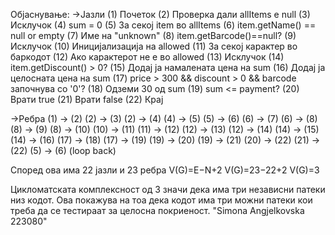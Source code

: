 Објаснување:
->Јазли 
(1) Почеток
(2) Проверка дали allItems е null
(3) Исклучок 
(4) sum = 0
(5) За секој item во allItems
(6) item.getName() == null or empty
(7) Име на "unknown"
(8) item.getBarcode()==null?
(9) Исклучок 
(10) Иницијализација на allowed
(11) За секој карактер во баркодот
(12) Ако карактерот не е во allowed
(13) Исклучок 
(14) item.getDiscount() > 0?
(15) Додај ја намалената цена на sum
(16) Додај ја целосната цена на sum
(17) price > 300 && discount > 0 && barcode започнува со '0'?
(18) Одземи 30 од sum
(19) sum <= payment?
(20) Врати true
(21) Врати false
(22) Крај

->Ребра 
(1) -> (2)
(2) -> (3)
(2) -> (4)
(4) -> (5)
(5) -> (6)
(6) -> (7)
(6) -> (8)
(8) -> (9)
(8) -> (10)
(10) -> (11)
(11) -> (12)
(12) -> (13)
(12) -> (14)
(14) -> (15)
(14) -> (16)
(17) -> (18)
(17) -> (19)
(19) -> (20)
(19) -> (21)
(20) -> (22)
(21) -> (22)
(5) -> (6) (loop back)

Според ова има 22 јазли и 23 ребра
V(G)=E−N+2
V(G)=23−22+2
V(G)=3

Цикломатската комплексност од 3 значи дека има три независни патеки низ кодот. Ова покажува на тоа дека кодот има три можни патеки кои треба да се тестираат за целосна покриеност. 
"Simona Angjelkovska 223080" 
